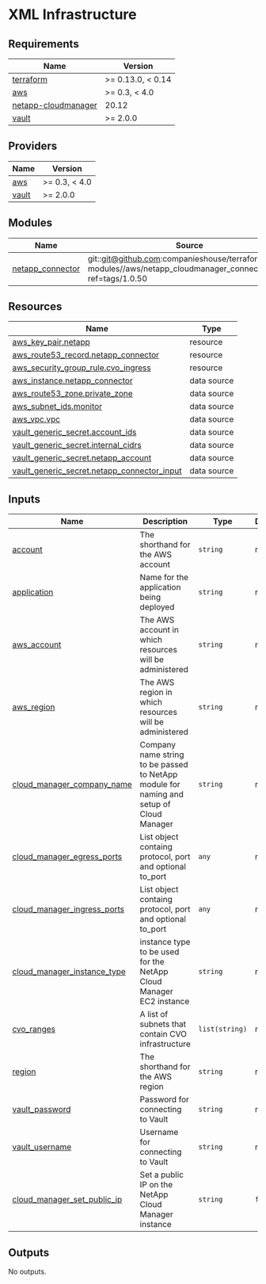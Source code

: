 # XML Infrastructure

<!-- BEGINNING OF PRE-COMMIT-TERRAFORM DOCS HOOK -->
## Requirements

| Name | Version |
|------|---------|
| <a name="requirement_terraform"></a> [terraform](#requirement\_terraform) | >= 0.13.0, < 0.14 |
| <a name="requirement_aws"></a> [aws](#requirement\_aws) | >= 0.3, < 4.0 |
| <a name="requirement_netapp-cloudmanager"></a> [netapp-cloudmanager](#requirement\_netapp-cloudmanager) | 20.12 |
| <a name="requirement_vault"></a> [vault](#requirement\_vault) | >= 2.0.0 |

## Providers

| Name | Version |
|------|---------|
| <a name="provider_aws"></a> [aws](#provider\_aws) | >= 0.3, < 4.0 |
| <a name="provider_vault"></a> [vault](#provider\_vault) | >= 2.0.0 |

## Modules

| Name | Source | Version |
|------|--------|---------|
| <a name="module_netapp_connector"></a> [netapp\_connector](#module\_netapp\_connector) | git::git@github.com:companieshouse/terraform-modules//aws/netapp_cloudmanager_connector_aws?ref=tags/1.0.50 |  |

## Resources

| Name | Type |
|------|------|
| [aws_key_pair.netapp](https://registry.terraform.io/providers/hashicorp/aws/latest/docs/resources/key_pair) | resource |
| [aws_route53_record.netapp_connector](https://registry.terraform.io/providers/hashicorp/aws/latest/docs/resources/route53_record) | resource |
| [aws_security_group_rule.cvo_ingress](https://registry.terraform.io/providers/hashicorp/aws/latest/docs/resources/security_group_rule) | resource |
| [aws_instance.netapp_connector](https://registry.terraform.io/providers/hashicorp/aws/latest/docs/data-sources/instance) | data source |
| [aws_route53_zone.private_zone](https://registry.terraform.io/providers/hashicorp/aws/latest/docs/data-sources/route53_zone) | data source |
| [aws_subnet_ids.monitor](https://registry.terraform.io/providers/hashicorp/aws/latest/docs/data-sources/subnet_ids) | data source |
| [aws_vpc.vpc](https://registry.terraform.io/providers/hashicorp/aws/latest/docs/data-sources/vpc) | data source |
| [vault_generic_secret.account_ids](https://registry.terraform.io/providers/hashicorp/vault/latest/docs/data-sources/generic_secret) | data source |
| [vault_generic_secret.internal_cidrs](https://registry.terraform.io/providers/hashicorp/vault/latest/docs/data-sources/generic_secret) | data source |
| [vault_generic_secret.netapp_account](https://registry.terraform.io/providers/hashicorp/vault/latest/docs/data-sources/generic_secret) | data source |
| [vault_generic_secret.netapp_connector_input](https://registry.terraform.io/providers/hashicorp/vault/latest/docs/data-sources/generic_secret) | data source |

## Inputs

| Name | Description | Type | Default | Required |
|------|-------------|------|---------|:--------:|
| <a name="input_account"></a> [account](#input\_account) | The shorthand for the AWS account | `string` | n/a | yes |
| <a name="input_application"></a> [application](#input\_application) | Name for the application being deployed | `string` | n/a | yes |
| <a name="input_aws_account"></a> [aws\_account](#input\_aws\_account) | The AWS account in which resources will be administered | `string` | n/a | yes |
| <a name="input_aws_region"></a> [aws\_region](#input\_aws\_region) | The AWS region in which resources will be administered | `string` | n/a | yes |
| <a name="input_cloud_manager_company_name"></a> [cloud\_manager\_company\_name](#input\_cloud\_manager\_company\_name) | Company name string to be passed to NetApp module for naming and setup of Cloud Manager | `string` | n/a | yes |
| <a name="input_cloud_manager_egress_ports"></a> [cloud\_manager\_egress\_ports](#input\_cloud\_manager\_egress\_ports) | List object containg protocol, port and optional to\_port | `any` | n/a | yes |
| <a name="input_cloud_manager_ingress_ports"></a> [cloud\_manager\_ingress\_ports](#input\_cloud\_manager\_ingress\_ports) | List object containg protocol, port and optional to\_port | `any` | n/a | yes |
| <a name="input_cloud_manager_instance_type"></a> [cloud\_manager\_instance\_type](#input\_cloud\_manager\_instance\_type) | instance type to be used for the NetApp Cloud Manager EC2 instance | `string` | n/a | yes |
| <a name="input_cvo_ranges"></a> [cvo\_ranges](#input\_cvo\_ranges) | A list of subnets that contain CVO infrastructure | `list(string)` | n/a | yes |
| <a name="input_region"></a> [region](#input\_region) | The shorthand for the AWS region | `string` | n/a | yes |
| <a name="input_vault_password"></a> [vault\_password](#input\_vault\_password) | Password for connecting to Vault | `string` | n/a | yes |
| <a name="input_vault_username"></a> [vault\_username](#input\_vault\_username) | Username for connecting to Vault | `string` | n/a | yes |
| <a name="input_cloud_manager_set_public_ip"></a> [cloud\_manager\_set\_public\_ip](#input\_cloud\_manager\_set\_public\_ip) | Set a public IP on the NetApp Cloud Manager instance | `string` | `false` | no |

## Outputs

No outputs.
<!-- END OF PRE-COMMIT-TERRAFORM DOCS HOOK -->
